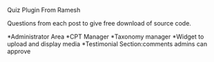 Quiz Plugin From Ramesh

Questions from each post to give free download of source code.

*Administrator Area
*CPT Manager
*Taxonomy manager
*Widget to upload and display media
*Testimonial Section:comments admins can approve